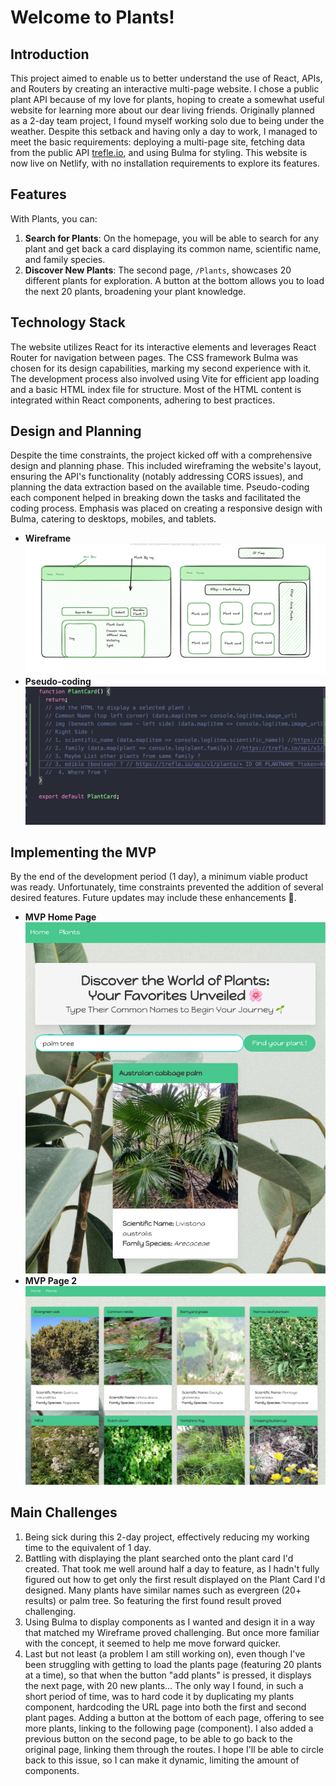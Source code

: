 # Welcome to Plants!

## Introduction

This project aimed to enable us to better understand the use of React, APIs, and Routers by creating an interactive multi-page website. I chose a public plant API because of my love for plants, hoping to create a somewhat useful website for learning more about our dear living friends. Originally planned as a 2-day team project, I found myself working solo due to being under the weather. Despite this setback and having only a day to work, I managed to meet the basic requirements: deploying a multi-page site, fetching data from the public API [trefle.io](https://trefle.io), and using Bulma for styling. This website is now live on Netlify, with no installation requirements to explore its features.

## Features

With Plants, you can:

1. **Search for Plants**: On the homepage, you will be able to search for any plant and get back a card displaying its common name, scientific name, and family species.
2. **Discover New Plants**: The second page, `/Plants`, showcases 20 different plants for exploration. A button at the bottom allows you to load the next 20 plants, broadening your plant knowledge.

## Technology Stack

The website utilizes React for its interactive elements and leverages React Router for navigation between pages. The CSS framework Bulma was chosen for its design capabilities, marking my second experience with it. The development process also involved using Vite for efficient app loading and a basic HTML index file for structure. Most of the HTML content is integrated within React components, adhering to best practices.

## Design and Planning

Despite the time constraints, the project kicked off with a comprehensive design and planning phase. This included wireframing the website's layout, ensuring the API's functionality (notably addressing CORS issues), and planning the data extraction based on the available time. Pseudo-coding each component helped in breaking down the tasks and facilitated the coding process. Emphasis was placed on creating a responsive design with Bulma, catering to desktops, mobiles, and tablets.

- **Wireframe** ![plants WireFrame](./src/styles/img/readme%20-%20wireframe.png)
- **Pseudo-coding** ![plants sudo coding](./src/styles/img/readme%20-%20sudocoding.png)

## Implementing the MVP

By the end of the development period (1 day), a minimum viable product was ready. Unfortunately, time constraints prevented the addition of several desired features. Future updates may include these enhancements 🤞.

- **MVP Home Page** ![Plants MVP Home Page](./src/styles/img/readme%20-%20home%20page.png)
- **MVP Page 2** ![Plants MVP Page 2](./src/styles/img/readme-mpv%20page%202.png)

## Main Challenges

1. Being sick during this 2-day project, effectively reducing my working time to the equivalent of 1 day.
2. Battling with displaying the plant searched onto the plant card I'd created. That took me well around half a day to feature, as I hadn't fully figured out how to get only the first result displayed on the Plant Card I'd designed. Many plants have similar names such as evergreen (20+ results) or palm tree. So featuring the first found result proved challenging.
3. Using Bulma to display components as I wanted and design it in a way that matched my Wireframe proved challenging. But once more familiar with the concept, it seemed to help me move forward quicker.
4. Last but not least (a problem I am still working on), even though I've been struggling with getting to load the plants page (featuring 20 plants at a time), so that when the button "add plants" is pressed, it displays the next page, with 20 new plants... The only way I found, in such a short period of time, was to hard code it by duplicating my plants component, hardcoding the URL page into both the first and second plant pages. Adding a button at the bottom of each page, offering to see more plants, linking to the following page (component). I also added a previous button on the second page, to be able to go back to the original page, linking them through the routes. I hope I'll be able to circle back to this issue, so I can make it dynamic, limiting the amount of components.
